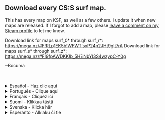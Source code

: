 ## Download every CS:S surf map.

This has every map on KSF, as well as a few others. I update it when new maps are released. If I forgot to add a map, please [leave a comment on my Steam profile](http://steamcommunity.com/profiles/76561198059389558) to let me know.

Download link for maps surf_0* through surf_r*: https://mega.nz/#F!RLp1EK5b!WFWTfsxP24n2JHt9glt7rA
Download link for maps surf_s* through surf_z*: https://mega.nz/#F!9fpAWDKK!b_5H7iNbYI3S4wzypC-Y0g

~Bocuma

</br>
</br>
<details>
  <summary>Español - Haz clic aquí</summary>
  Esto tiene todos los mapas de KSF, así como algunos otros. Lo actualizo cuando se lanzan nuevos mapas. Si olvidé añadir un mapa, por favor <a href="http://steamcommunity.com/profiles/76561198059389558">escribe un comentario en mi perfil de Steam</a> para informarme.</br>
  </br>
  Enlace de descarga para los mapas surf_0* a surf_r* - https://mega.nz/#F!RLp1EK5b!WFWTfsxP24n2JHt9glt7rA</br>
  Enlace de descarga para los mapas surf_s* a surf_z* - https://mega.nz/#F!9fpAWDKK!b_5H7iNbYI3S4wzypC-Y0g</br>
</details>
<details>
<summary>Português - Clique aqui</summary>
Isto tem todos os mapas do KSF assim como alguns outros. Eu atualizo quando novos mapas são lançados. Se esqueci de adicionar um mapa, por favor <a href="http://steamcommunity.com/profiles/76561198059389558">escreva um comentário no meu perfil do Steam</a> para me informar.</br>
</br>
Baixar pros mapas surf_0 a surf_r* - https://mega.nz/#F!RLp1EK5b!WFWTfsxP24n2JHt9glt7rA</br>
</details>
<details>
  <summary>Français - Cliquez ici</summary>
  Ceci a toutes les maps de KSF, ainsi que autres. Je le mets à jour lorsque nouvelles maps sont publiées. Si j'ai oublié d'ajouter un map, veuillez <a href="http://steamcommunity.com/profiles/76561198059389558">écrivez un commentaire sur mon profil Steam</a> pour m'informer.</br>
</br>
Lien de téléchargement - https://mega.nz/#F!RLp1EK5b!WFWTfsxP24n2JHt9glt7rA</br>
</details>
<details>
  <summary>Suomi - Klikkaa tästä</summary>
  Tässä on jokainen mappi KSF:ällä, ja pari muutakin. Päivitän tätä ainakuin uusi mappi on julkaistu. Jos unohdan lisätä jonkin mapin, ilmoita <a href="http://steamcommunity.com/profiles/76561198059389558">siitä steam profiilini kommenteissa.</a></br>
  </br>
  Lataa linkistä - https://mega.nz/#F!RLp1EK5b!WFWTfsxP24n2JHt9glt7rA</br>
  </details>
<details>
  <summary>Svenska - Klicka här</summary>
  Detta har varje map i KSF, och flera andra. Jag uppdaterar den när nya maps släpps. Om jag glömde att lägga till en map, <a href="http://steamcommunity.com/profiles/76561198059389558">skriv en kommentar på min Steam profil</a> för att informera mig.</br>
  </br>
  Ladda ner här - https://mega.nz/#F!RLp1EK5b!WFWTfsxP24n2JHt9glt7rA</br>
  </details>
<details>
  <summary>Esperanto - Alklaku ĉi tie</summary>
  Ĉi tio havas ĉiun mapon pri KSF, kaj pluraj aliaj mapoj. Mi ĝisdatigas ĝin kiam novoj mapoj estas publikigitaj. Se mi forgesis aldoni mapon, bonvolu <a href="http://steamcommunity.com/profiles/76561198059389558">skribi komenton pri mia Steam profilo</a> por informi min.</br>
  </br>
  Elŝutoligilo - https://mega.nz/#F!RLp1EK5b!WFWTfsxP24n2JHt9glt7rA</br>
  </details>
